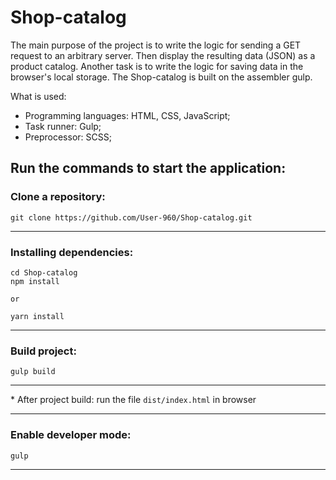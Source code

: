 # Shop-catalog
  The main purpose of the project is to write the logic for sending a GET request to an arbitrary server. Then display the resulting data (JSON) as a product catalog. Another task is to write the logic for saving data in the browser's local storage.
  The Shop-catalog is built on the assembler gulp.
  
  What is used:

- Programming languages: HTML, CSS, JavaScript;
- Task runner: Gulp;
- Preprocessor: SCSS;

## Run the commands to start the application:
### Clone a repository:
    git clone https://github.com/User-960/Shop-catalog.git
***
### Installing dependencies:
    cd Shop-catalog
    npm install

    or

    yarn install
***

### Build project:
    gulp build
***

\* After project build: run the file `dist/index.html` in browser
***

### Enable developer mode:
    gulp
*** 